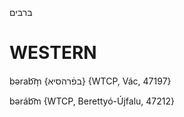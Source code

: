 ברבים

WESTERN
========

bərab͡m̩ {בפֿרהסיא} {WTCP, Vác, 47197}

bəráb͡m {WTCP, Berettyó-Újfalu, 47212}
